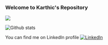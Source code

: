 ### Welcome to Karthic's Repository
![](https://komarev.com/ghpvc/?username=KarthicAnnadurai&color=brightgreen)

![Github stats](https://github-readme-stats.vercel.app/api?username=KarthicAnnadurai&show_icons=true)

<!-- Actual text -->

You can find me on LinkedIn profile [![LinkedIn][1.2]][1]

<!-- Icons -->

[1.2]: https://raw.githubusercontent.com/MartinHeinz/MartinHeinz/master/linkedin-3-16.png

<!-- Links to your social media accounts -->

[1]: https://www.linkedin.com/in/karthic-annadurai/

<!--
**KarthicAnnadurai/KarthicAnnadurai** is a ✨ _special_ ✨ repository because its `README.md` (this file) appears on your GitHub profile.

Here are some ideas to get you started:

- 🔭 I’m currently working on ...
- 🌱 I’m currently learning ...
- 👯 I’m looking to collaborate on ...
- 🤔 I’m looking for help with ...
- 💬 Ask me about ...
- 📫 How to reach me: ...
- 😄 Pronouns: ...
- ⚡ Fun fact: ...

🌱 I’m currently a Master's student MTech CSE at National Institute of Technology, Silchar

📫 Reach me @ https://www.linkedin.com/in/karthic-annadurai/
-->
